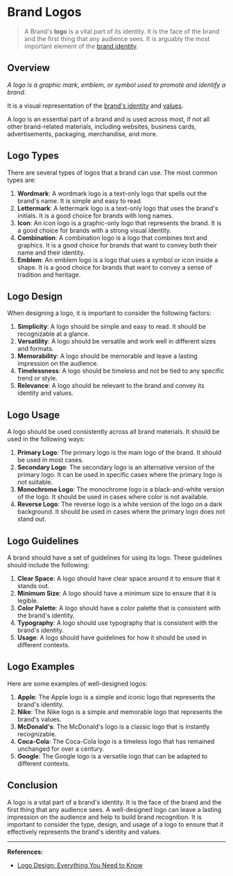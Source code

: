# Brand Logos

> A Brand's **logo** is a vital part of its identity. It is the face of the brand and the first thing that any audience sees.
> It is arguably the most important element of the [brand identity](./identity.md).

## Overview

*A logo is a graphic mark, emblem, or symbol used to promote and identify a brand*.

It is a visual representation of the [brand's identity](./identity.md) and [values](./values.md).

A logo is an essential part of a brand and is used across most, if not all other brand-related materials,
including websites, business cards, advertisements, packaging, merchandise, and more.

## Logo Types

There are several types of logos that a brand can use. The most common types are:

1. **Wordmark**: A wordmark logo is a text-only logo that spells out the brand's name. It is simple and easy to read.
2. **Lettermark**: A lettermark logo is a text-only logo that uses the brand's initials. It is a good choice for brands with long names.
3. **Icon**: An icon logo is a graphic-only logo that represents the brand. It is a good choice for brands with a strong visual identity.
4. **Combination**: A combination logo is a logo that combines text and graphics. It is a good choice for brands that want to convey both their name and their identity.
5. **Emblem**: An emblem logo is a logo that uses a symbol or icon inside a shape. It is a good choice for brands that want to convey a sense of tradition and heritage.

## Logo Design

When designing a logo, it is important to consider the following factors:

1. **Simplicity**: A logo should be simple and easy to read. It should be recognizable at a glance.
2. **Versatility**: A logo should be versatile and work well in different sizes and formats.
3. **Memorability**: A logo should be memorable and leave a lasting impression on the audience.
4. **Timelessness**: A logo should be timeless and not be tied to any specific trend or style.
5. **Relevance**: A logo should be relevant to the brand and convey its identity and values.

## Logo Usage

A logo should be used consistently across all brand materials. It should be used in the following ways:

1. **Primary Logo**: The primary logo is the main logo of the brand. It should be used in most cases.
2. **Secondary Logo**: The secondary logo is an alternative version of the primary logo. It can be used in specific cases where the primary logo is not suitable.
3. **Monochrome Logo**: The monochrome logo is a black-and-white version of the logo. It should be used in cases where color is not available.
4. **Reverse Logo**: The reverse logo is a white version of the logo on a dark background. It should be used in cases where the primary logo does not stand out.

## Logo Guidelines

A brand should have a set of guidelines for using its logo. These guidelines should include the following:

1. **Clear Space**: A logo should have clear space around it to ensure that it stands out.
2. **Minimum Size**: A logo should have a minimum size to ensure that it is legible.
3. **Color Palette**: A logo should have a color palette that is consistent with the brand's identity.
4. **Typography**: A logo should use typography that is consistent with the brand's identity.
5. **Usage**: A logo should have guidelines for how it should be used in different contexts.

## Logo Examples

Here are some examples of well-designed logos:

1. **Apple**: The Apple logo is a simple and iconic logo that represents the brand's identity.
2. **Nike**: The Nike logo is a simple and memorable logo that represents the brand's values.
3. **McDonald's**: The McDonald's logo is a classic logo that is instantly recognizable.
4. **Coca-Cola**: The Coca-Cola logo is a timeless logo that has remained unchanged for over a century.
5. **Google**: The Google logo is a versatile logo that can be adapted to different contexts.

## Conclusion

A logo is a vital part of a brand's identity. It is the face of the brand and the first thing that any audience sees. A well-designed logo can leave a lasting impression on the audience and help to build brand recognition. It is important to consider the type, design, and usage of a logo to ensure that it effectively represents the brand's identity and values.

---

**References:**

- [Logo Design: Everything You Need to Know](https://99designs.com/blog/logo-branding/logo-design/)
